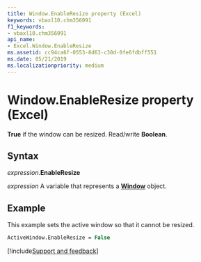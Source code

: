 ```yaml
---
title: Window.EnableResize property (Excel)
keywords: vbaxl10.chm356091
f1_keywords:
- vbaxl10.chm356091
api_name:
- Excel.Window.EnableResize
ms.assetid: cc94ca6f-0553-8d63-c30d-0fe6fdbff551
ms.date: 05/21/2019
ms.localizationpriority: medium
---
```



# Window.EnableResize property (Excel)

**True** if the window can be resized. Read/write **Boolean**.


## Syntax

_expression_.**EnableResize**

_expression_ A variable that represents a **[Window](Excel.Window.md)** object.


## Example

This example sets the active window so that it cannot be resized.

```vb
ActiveWindow.EnableResize = False
```




[!include[Support and feedback](~/includes/feedback-boilerplate.md)]